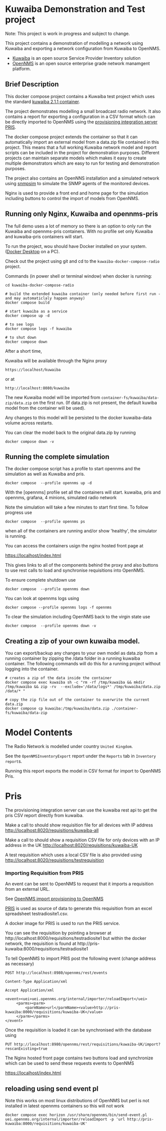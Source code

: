 # Kuwaiba Demonstration and Test project

Note: This project is work in progress and subject to change.

This project contains a demonstration of modelling a network using Kuwaiba and exporting a network configuration from Kuwaiba to OpenNMS. 

* [Kuwaiba](https://www.kuwaiba.org/) is an open source Service Provider Inventory solution
* [OpenNMS](https://github.com/OpenNMS/opennms) is an open source enterprise grade network manamgent platform.


## Brief Description
This docker compose project contains a Kuwaiba test project which uses the standard [kuwaiba 2.1.1 container](https://hub.docker.com/r/neotropic/kuwaiba).

The project demonstrates modelling a small broadcast radio network.
It also contains a report for exporting a configuration in a CSV format which can be directly imported to OpenNMS
using the [provisioning integration server PRIS](https://docs.opennms.com/pris/2.1.0/index.html).

The docker compose project extends the container so that it can automatically import an external model from a data.zip file contained in this project.
This means that a full working Kuwaiba network model and report scripts can be included in the project for demonstration purposes.
Different projects can maintain separate models which makes it easy to create multiple demonstrators which are easy to run for testing and demonstration purposes.

The project also contains an OpenNNS installation and a simulated network using [snmpsim](https://github.com/etingof/snmpsim) to simulate the SNMP agents of the monitored devices.

Nginx is used to provide a front end and home page for the simulation including buttons to control the import of models from OpenNMS.

## Running only Nginx, Kuwaiba and opennms-pris

The full demo uses a lot of memory so there is an option to only run the Kuwaiba and opennms-pris containers.
With no profile set only Kuwaiba and kuwaiba-pris containers will start.

To run the project, wou should have Docker installed on your system.
([Docker Desktop](https://docs.docker.com/desktop/) on a PC).

Check out the project using git and cd to the `kuwaiba-docker-compose-radio` project.

Commands (in power shell or terminal window) when docker is running:

```
cd kuwaiba-docker-compose-radio

# build the extended kuwaiba container (only needed before first run - and may automaticlaly happen anyway)
docker compose build

# start kuwaiba as a service
docker compose up -d

# to see logs
docker compose logs -f kuwaiba

# to shut down
docker compose down
```
After a short time, 

Kuwaiba will be available through the Nginx proxy

```
https://localhost/kuwaiba
```
or at

```
http://localhost:8080/kuwaiba
```

The new Kuwaiba model will be imported from `container-fs/kuwaiba/data-zip/data.zip` on the first run.
(If data.zip is not present, the default kuwiba model from the container will be used).

Any changes to this model will be persisted to the docker kuwaiba-data volume across restarts.

You can clear the model back to the original data.zip by running

```
docker compose down -v
```

## Running the complete simulation

The docker compose script has a profile to start opennms and the simulation as well as Kuwaiba and pris.

```
docker compose  --profile opennms up -d
```
With the [opennms] profile set all the containers will start.
kuwaiba, pris and opennms, grafana, 4 minions, simulated radio network

Note the simulation will take a few minutes to start first time.
To follow progress use

```
docker compose  --profile opennms ps
```
when all of the containers are running and/or show 'healthy', the simulator is running.

You can access the containers usign the nginx hosted front page at

[https://localhost/index.html](https://localhost/index.html)

This gives links to all of the components behind the proxy and also buttons to use rest calls to load and synchronise requisitions into OpenNMS.


To ensure complete shutdown use

```
docker compose  --profile opennms down
```

You can look at opennms logs using

```
docker compose --profile opennms logs -f opennms 
```

To clear the simulation including OpenNMS back to the virgin state use

```
docker compose  --profile opennms down -v
```

## Creating a zip of your own kuwaiba model.

You can export/backup any changes to your own model as data.zip from a running container by zipping the /data folder in a running kuwaiba container.
The following commands will do this for a running project without logging into the container.

```
# creates a zip of the data inside the container
docker compose exec kuwaiba sh -c "rm -rf /tmp/kuwaiba && mkdir /tmp/kuwaiba && zip -rv  --exclude='/data/logs*' /tmp/kuwaiba/data.zip /data/* "

# copy the zip file out of the container to overwrite the current data.zip
docker compose cp kuwaiba:/tmp/kuwaiba/data.zip ./container-fs/kuwaiba/data-zip
```

# Model Contents
The Radio Network is modelled under country `United Kingdom`.

See the `OpenNMSInventoryExport` report under the `Reports` tab in `Inventory report`s. 

Running this report exports the model in CSV format for import to OpenNMS Pris.

# Pris

The provisioning integration server can use the kuwaiba rest api to get the pris CSV report directly from kuwaiba.

Make a call to should show requisition file for all devices with IP address [http://localhost:8020/requisitions/kuwaiba-all](http://localhost:8020/requisitions/kuwaiba-all)

Make a call to should show a requisition CSV file for only devices with an IP address in the UK [http://localhost:8020/requisitions/kuwaiba-UK](http://localhost:8020/requisitions/kuwaiba-UK)

A test requisition which uses a local CSV file is also provided using [http://localhost:8020/requisitions/testrequisition](http://localhost:8020/requisitions/testrequisition)

### Importing Requisition from PRIS

An event can be sent to OpenNMS to request that it imports a requisition from an external URL.

See [OpenNMS import provisioning to OpenNMS](https://docs.opennms.com/pris/2.0.0/provision-to-opennms.html)

[PRIS](https://docs.opennms.com/pris/2.0.0/index.html) is used as source of data to generate this requisition from an excel spreadsheet testradiosite1.csv.

A docker image for PRIS is used to run the PRIS service. 

You can see the requisition by pointing a browser at http://localhost:8000/requisitions/testradiosite1 but within the docker network, the requisition is found at http://pris-kuwaiba:8000/requisitions/testradiosite1

To tell OpenNMS to import PRIS post the following event (change address as necessary)

```
POST http://localhost:8980/opennms/rest/events

Content-Type Application/xml

Accept Application/xml

<event><uei>uei.opennms.org/internal/importer/reloadImport</uei>
     <parms><parm>
         <parmName>url</parmName><value>http://pris-kuwaiba:8000/requisitions/kuwaiba-UK</value>
     </parm></parms> 
</event>
```

Once the requisition is loaded it can be synchronised with the database using

```
PUT http://localhost:8980/opennms/rest/requisitions/kuwaiba-UK/import?rescanExisting=true
```

The Nginx hosted front page contains two buttons load and synchronize which can be used to send these requests events to OpenNMS

[https://localhost/index.html](https://localhost/index.html)

## reloading using send event pl

Note this works on most linux distributions of OpenNMS but perl is not installed in latest opennms containers so this will not work
```
docker compose exec horizon /usr/share/opennms/bin/send-event.pl uei.opennms.org/internal/importer/reloadImport -p 'url http://pris-kuwaiba:8000/requisitions/kuwaiba-UK' 
```
